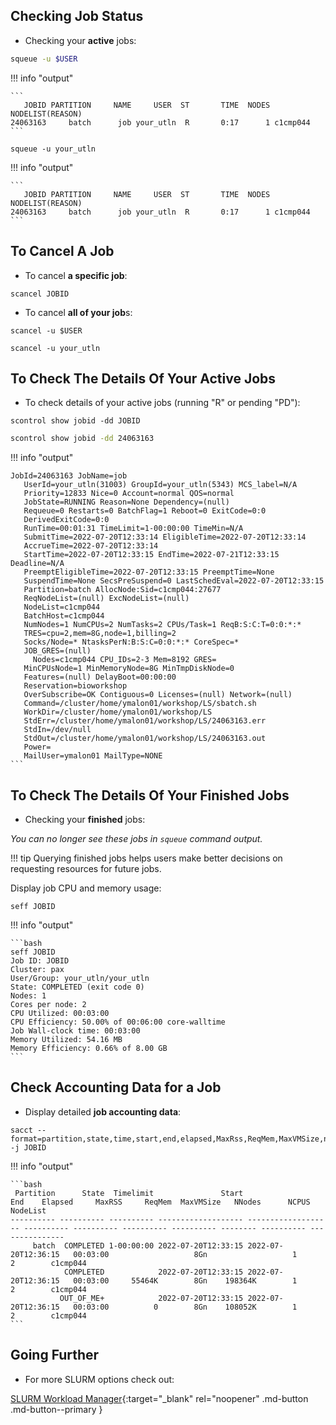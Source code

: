 ## Checking Job Status

- Checking your **active** jobs:

```bash
squeue -u $USER
```

!!! info "output"

    ```
       JOBID PARTITION     NAME     USER  ST       TIME  NODES NODELIST(REASON) 
    24063163     batch      job your_utln  R       0:17      1 c1cmp044 
    ```
            
```
squeue -u your_utln
```

!!! info "output"

    ```
       JOBID PARTITION     NAME     USER  ST       TIME  NODES NODELIST(REASON) 
    24063163     batch      job your_utln  R       0:17      1 c1cmp044 
    ```


## To Cancel A Job

- To cancel **a specific job**:

```
scancel JOBID
```

- To cancel **all of your job**s:

```
scancel -u $USER
```

```
scancel -u your_utln
```

## To Check The Details Of Your Active Jobs

- To check details of your active jobs (running "R" or pending "PD"):

```
scontrol show jobid -dd JOBID
```

```bash
scontrol show jobid -dd 24063163
```

!!! info "output"

    JobId=24063163 JobName=job
       UserId=your_utln(31003) GroupId=your_utln(5343) MCS_label=N/A
       Priority=12833 Nice=0 Account=normal QOS=normal
       JobState=RUNNING Reason=None Dependency=(null)
       Requeue=0 Restarts=0 BatchFlag=1 Reboot=0 ExitCode=0:0
       DerivedExitCode=0:0
       RunTime=00:01:31 TimeLimit=1-00:00:00 TimeMin=N/A
       SubmitTime=2022-07-20T12:33:14 EligibleTime=2022-07-20T12:33:14
       AccrueTime=2022-07-20T12:33:14
       StartTime=2022-07-20T12:33:15 EndTime=2022-07-21T12:33:15 Deadline=N/A
       PreemptEligibleTime=2022-07-20T12:33:15 PreemptTime=None
       SuspendTime=None SecsPreSuspend=0 LastSchedEval=2022-07-20T12:33:15
       Partition=batch AllocNode:Sid=c1cmp044:27677
       ReqNodeList=(null) ExcNodeList=(null)
       NodeList=c1cmp044
       BatchHost=c1cmp044
       NumNodes=1 NumCPUs=2 NumTasks=2 CPUs/Task=1 ReqB:S:C:T=0:0:*:*
       TRES=cpu=2,mem=8G,node=1,billing=2
       Socks/Node=* NtasksPerN:B:S:C=0:0:*:* CoreSpec=*
       JOB_GRES=(null)
         Nodes=c1cmp044 CPU_IDs=2-3 Mem=8192 GRES=
       MinCPUsNode=1 MinMemoryNode=8G MinTmpDiskNode=0
       Features=(null) DelayBoot=00:00:00
       Reservation=bioworkshop
       OverSubscribe=OK Contiguous=0 Licenses=(null) Network=(null)
       Command=/cluster/home/ymalon01/workshop/LS/sbatch.sh
       WorkDir=/cluster/home/ymalon01/workshop/LS
       StdErr=/cluster/home/ymalon01/workshop/LS/24063163.err
       StdIn=/dev/null
       StdOut=/cluster/home/ymalon01/workshop/LS/24063163.out
       Power=
       MailUser=ymalon01 MailType=NONE
    ```

## To Check The Details Of Your Finished Jobs

- Checking your **finished** jobs:

*You can no longer see these jobs in `squeue` command output.*

!!! tip
    Querying finished jobs helps users make better decisions on requesting resources for future jobs.

Display job CPU and memory usage:

```
seff JOBID
```

!!! info "output"

    ```bash
    seff JOBID
    Job ID: JOBID
    Cluster: pax
    User/Group: your_utln/your_utln
    State: COMPLETED (exit code 0)
    Nodes: 1
    Cores per node: 2
    CPU Utilized: 00:03:00
    CPU Efficiency: 50.00% of 00:06:00 core-walltime
    Job Wall-clock time: 00:03:00
    Memory Utilized: 54.16 MB
    Memory Efficiency: 0.66% of 8.00 GB
    ```

## Check Accounting Data for a Job

- Display detailed **job accounting data**:

```
sacct --format=partition,state,time,start,end,elapsed,MaxRss,ReqMem,MaxVMSize,nnodes,ncpus,nodelist -j JOBID
```

!!! info "output"

    ```bash
     Partition      State  Timelimit               Start                 End    Elapsed     MaxRSS     ReqMem  MaxVMSize   NNodes      NCPUS        NodeList 
    ---------- ---------- ---------- ------------------- ------------------- ---------- ---------- ---------- ---------- -------- ---------- --------------- 
         batch  COMPLETED 1-00:00:00 2022-07-20T12:33:15 2022-07-20T12:36:15   00:03:00                   8Gn                   1          2        c1cmp044 
                COMPLETED            2022-07-20T12:33:15 2022-07-20T12:36:15   00:03:00     55464K        8Gn    198364K        1          2        c1cmp044 
               OUT_OF_ME+            2022-07-20T12:33:15 2022-07-20T12:36:15   00:03:00          0        8Gn    108052K        1          2        c1cmp044 
    ```

## Going Further

- For more SLURM options check out:

[SLURM Workload Manager](https://slurm.schedmd.com/man_index.html){:target="_blank" rel="noopener" .md-button .md-button--primary }


